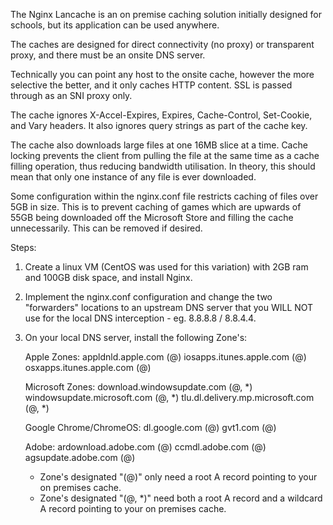 The Nginx Lancache is an on premise caching solution initially designed for schools, but its application can be used anywhere.

The caches are designed for direct connectivity (no proxy) or transparent proxy, and there must be an onsite DNS server.

Technically you can point any host to the onsite cache, however the more selective the better, and it only caches HTTP content.
SSL is passed through as an SNI proxy only.

The cache ignores X-Accel-Expires, Expires, Cache-Control, Set-Cookie, and Vary headers. It also ignores query strings as part of
the cache key.

The cache also downloads large files at one 16MB slice at a time. Cache locking prevents the client from pulling the file at the same
time as a cache filling operation, thus reducing bandwidth utilisation. In theory, this should mean that only one instance of any file
is ever downloaded.

Some configuration within the nginx.conf file restricts caching of files over 5GB in size. This is to prevent caching of games which
are upwards of 55GB being downloaded off the Microsoft Store and filling the cache unnecessarily. This can be removed if desired.

Steps:
1. Create a linux VM (CentOS was used for this variation) with 2GB ram and 100GB disk space, and install Nginx.
2. Implement the nginx.conf configuration and change the two "forwarders" locations to an upstream DNS server that you WILL NOT use
   for the local DNS interception - eg. 8.8.8.8 / 8.8.4.4.
3. On your local DNS server, install the following Zone's:

    Apple Zones:
       appldnld.apple.com (@)
       iosapps.itunes.apple.com (@)
       osxapps.itunes.apple.com (@)

    Microsoft Zones:
       download.windowsupdate.com (@, *)
       windowsupdate.microsoft.com (@, *)
       tlu.dl.delivery.mp.microsoft.com (@, *)

    Google Chrome/ChromeOS:
       dl.google.com (@)
       gvt1.com (@)

    Adobe:
       ardownload.adobe.com (@)
       ccmdl.adobe.com (@)
       agsupdate.adobe.com (@)

    * Zone's designated "(@)" only need a root A record pointing to your on premises cache.
    * Zone's designated "(@, *)" need both a root A record and a wildcard A record pointing to your on premises cache.

